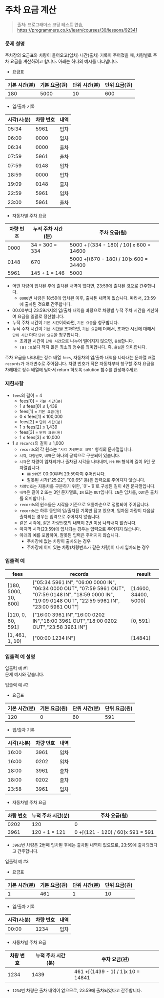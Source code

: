 # 주차 요금 계산
> 출처: 프로그래머스 코딩 테스트 연습, https://programmers.co.kr/learn/courses/30/lessons/92341

### 문제 설명
주차장의 요금표와 차량이 들어오고(입차) 나간(출차) 기록이 주어졌을 때, 차량별로 주차 요금을 계산하려고 합니다. 아래는 하나의 예시를 나타냅니다.

- 요금표

기본 시간(분) | 기본 요금(원) | 단위 시간(분) | 단위 요금(원)
---|---|---|---
180 | 5000 | 10 | 600

- 입/출차 기록

시각(시:분) | 차량 번호 | 내역
---|---|---
05:34 | 5961 | 입차
06:00 | 0000 | 입차
06:34 | 0000 | 출차
07:59 | 5961 | 출차
07:59 | 0148 | 입차
18:59 | 0000 | 입차
19:09 | 0148 | 출차
22:59 | 5961 | 입차
23:00 | 5961 | 출차

- 자동차별 주차 요금

차량 번호 | 누적 주차 시간(분) | 주차 요금(원)
---|---|---
0000 | 34 + 300 = 334 | 5000 + ⌈(334 - 180) / 10⌉ x 600 = 14600
0148 | 670 | 5000 +⌈(670 - 180) / 10⌉x 600 = 34400
5961 | 145 + 1 = 146 | 5000

- 어떤 차량이 입차된 후에 출차된 내역이 없다면, 23:59에 출차된 것으로 간주합니다.
  - `0000`번 차량은 18:59에 입차된 이후, 출차된 내역이 없습니다. 따라서, 23:59에 출차된 것으로 간주합니다.
- 00:00부터 23:59까지의 입/출차 내역을 바탕으로 차량별 누적 주차 시간을 계산하여 요금을 일괄로 정산합니다.
- 누적 주차 시간이 `기본 시간`이하라면, `기본 요금`을 청구합니다.
- 누적 주차 시간이 `기본 시간`을 초과하면, `기본 요금`에 더해서, 초과한 시간에 대해서 `단위 시간` 마다 `단위 요금`을 청구합니다.
  - 초과한 시간이 `단위 시간`으로 나누어 떨어지지 않으면, `올림`합니다.
  - `⌈`a`⌉` : a보다 작지 않은 최소의 정수를 의미합니다. 즉, `올림`을 의미합니다.

주차 요금을 나타내는 정수 배열 `fees`, 자동차의 입/출차 내역을 나타내는 문자열 배열 `records`가 매개변수로 주어집니다. 차량 번호가 작은 자동차부터 청구할 주차 요금을 차례대로 정수 배열에 담아서 return 하도록 solution 함수를 완성해주세요.

### 제한사항
- `fees`의 길이 = 4
  - fees[0] = `기본 시간(분)`
  - 1 ≤ fees[0] ≤ 1,439
  - fees[1] = `기본 요금(원)`
  - 0 ≤ fees[1] ≤ 100,000
  - fees[2] = `단위 시간(분)`
  - 1 ≤ fees[2] ≤ 1,439
  - fees[3] = `단위 요금(원)`
  - 1 ≤ fees[3] ≤ 10,000
- 1 ≤ `records`의 길이 ≤ 1,000
  - `records`의 각 원소는 `"시각 차량번호 내역"` 형식의 문자열입니다.
  - `시각`, `차량번호`, `내역`은 하나의 공백으로 구분되어 있습니다.
  - `시각`은 차량이 입차되거나 출차된 시각을 나타내며, `HH:MM` 형식의 길이 5인 문자열입니다.
    - `HH:MM`은 00:00부터 23:59까지 주어집니다.
    - 잘못된 시각("25:22", "09:65" 등)은 입력으로 주어지지 않습니다.
  - `차량번호`는 자동차를 구분하기 위한, `0'~'9'로 구성된 길이 4인 문자열입니다.
  - `내역`은 길이 2 또는 3인 문자열로, `IN` 또는 `OUT`입니다. `IN`은 입차를, `OUT`은 출차를 의미합니다.
  - `records`의 원소들은 시각을 기준으로 오름차순으로 정렬되어 주어집니다.
  - `records`는 하루 동안의 입/출차된 기록만 담고 있으며, 입차된 차량이 다음날 출차되는 경우는 입력으로 주어지지 않습니다.
  - 같은 시각에, 같은 차량번호의 내역이 2번 이상 나타내지 않습니다.
  - 마지막 시각(23:59)에 입차되는 경우는 입력으로 주어지지 않습니다.
  - 아래의 예를 포함하여, 잘못된 입력은 주어지지 않습니다.
    - 주차장에 없는 차량이 출차되는 경우
    - 주차장에 이미 있는 차량(차량번호가 같은 차량)이 다시 입차되는 경우

### 입출력 예
fees | records | result
---|---|---
[180, 5000, 10, 600] | ["05:34 5961 IN", "06:00 0000 IN", "06:34 0000 OUT", "07:59 5961 OUT", "07:59 0148 IN", "18:59 0000 IN", "19:09 0148 OUT", "22:59 5961 IN", "23:00 5961 OUT"] | [14600, 34400, 5000]
[120, 0, 60, 591] | ["16:00 3961 IN","16:00 0202 IN","18:00 3961 OUT","18:00 0202 OUT","23:58 3961 IN"] | [0, 591]
[1, 461, 1, 10] | ["00:00 1234 IN"] | [14841]

### 입출력 예 설명
입출력 예 #1  
문제 예시와 같습니다.

입출력 예 #2

- 요금표

기본 시간(분) | 기본 요금(원) | 단위 시간(분) | 단위 요금(원)
---|---|---|---
120 | 0 | 60 | 591

- 입/출차 기록

시각(시:분) | 차량 번호 | 내역
---|---|---
16:00 | 3961 | 입차
16:00 | 0202 | 입차
18:00 | 3961 | 출차
18:00 | 0202 | 출차
23:58 | 3961 | 입차

- 자동차별 주차 요금

차량 번호 | 누적 주차 시간(분) | 주차 요금(원)
---|---|---
0202 | 120 | 0
3961 | 120 + 1 = 121 | 0 +⌈(121 - 120) / 60⌉x 591 = 591

- `3961`번 차량은 2번째 입차된 후에는 출차된 내역이 없으므로, 23:59에 출차되었다고 간주합니다.

입출력 예 #3

- 요금표

기본 시간(분) | 기본 요금(원) | 단위 시간(분) | 단위 요금(원)
---|---|---|---
1 | 461 | 1 | 10

- 입/출차 기록

시각(시:분) | 차량 번호 | 내역
---|---|---
00:00 | 1234 | 입차

- 자동차별 주차 요금

차량 번호 | 누적 주차 시간(분) | 주차 요금(원)
---|---|---
1234 | 1439 | 461 +⌈(1439 - 1) / 1⌉x 10 = 14841

- `1234`번 차량은 출차 내역이 없으므로, 23:59에 출차되었다고 간주합니다.

